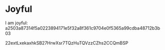 # Joyful

I am joyful: a2503a87314f5a0223894171e5f32a8f361c9704e0f5365a99cdba48712b3b03


22extLxekaxhkSB27HrwXsr7TQzHuTQVzzCZhs2CCQmBSP